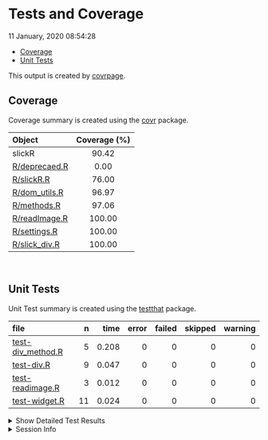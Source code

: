 Tests and Coverage
================
11 January, 2020 08:54:28

  - [Coverage](#coverage)
  - [Unit Tests](#unit-tests)

This output is created by
[covrpage](https://github.com/metrumresearchgroup/covrpage).

## Coverage

Coverage summary is created using the
[covr](https://github.com/r-lib/covr) package.

| Object                             | Coverage (%) |
| :--------------------------------- | :----------: |
| slickR                             |    90.42     |
| [R/deprecaed.R](../R/deprecaed.R)  |     0.00     |
| [R/slickR.R](../R/slickR.R)        |    76.00     |
| [R/dom\_utils.R](../R/dom_utils.R) |    96.97     |
| [R/methods.R](../R/methods.R)      |    97.06     |
| [R/readImage.R](../R/readImage.R)  |    100.00    |
| [R/settings.R](../R/settings.R)    |    100.00    |
| [R/slick\_div.R](../R/slick_div.R) |    100.00    |

<br>

## Unit Tests

Unit Test summary is created using the
[testthat](https://github.com/r-lib/testthat)
package.

| file                                             |  n |  time | error | failed | skipped | warning |
| :----------------------------------------------- | -: | ----: | ----: | -----: | ------: | ------: |
| [test-div\_method.R](testthat/test-div_method.R) |  5 | 0.208 |     0 |      0 |       0 |       0 |
| [test-div.R](testthat/test-div.R)                |  9 | 0.047 |     0 |      0 |       0 |       0 |
| [test-readimage.R](testthat/test-readimage.R)    |  3 | 0.012 |     0 |      0 |       0 |       0 |
| [test-widget.R](testthat/test-widget.R)          | 11 | 0.024 |     0 |      0 |       0 |       0 |

<details closed>

<summary> Show Detailed Test Results
</summary>

| file                                                     | context     | test                                       | status | n |  time |
| :------------------------------------------------------- | :---------- | :----------------------------------------- | :----- | -: | ----: |
| [test-div\_method.R](testthat/test-div_method.R#L8_L11)  | div methods | slick div method: shiny.tag                | PASS   | 1 | 0.012 |
| [test-div\_method.R](testthat/test-div_method.R#L15_L18) | div methods | slick div method: list                     | PASS   | 1 | 0.002 |
| [test-div\_method.R](testthat/test-div_method.R#L22_L29) | div methods | slick div method: list with link           | PASS   | 1 | 0.006 |
| [test-div\_method.R](testthat/test-div_method.R#L33_L39) | div methods | slick div method: xml                      | PASS   | 1 | 0.003 |
| [test-div\_method.R](testthat/test-div_method.R#L44_L49) | div methods | slick div method: widget                   | PASS   | 1 | 0.185 |
| [test-div.R](testthat/test-div.R#L8_L11)                 | divs        | slick div types: img default               | PASS   | 1 | 0.001 |
| [test-div.R](testthat/test-div.R#L15_L18)                | divs        | slick div types: img vector                | PASS   | 1 | 0.002 |
| [test-div.R](testthat/test-div.R#L22_L25)                | divs        | slick div types: img file                  | PASS   | 1 | 0.027 |
| [test-div.R](testthat/test-div.R#L29_L36)                | divs        | slick div types: img link                  | PASS   | 1 | 0.002 |
| [test-div.R](testthat/test-div.R#L40_L43)                | divs        | slick div types: p                         | PASS   | 1 | 0.002 |
| [test-div.R](testthat/test-div.R#L47_L50)                | divs        | slick div types: iframe                    | PASS   | 1 | 0.002 |
| [test-div.R](testthat/test-div.R#L58_L71)                | divs        | slick list: dots                           | PASS   | 1 | 0.003 |
| [test-div.R](testthat/test-div.R#L75_L88)                | divs        | slick list: list                           | PASS   | 1 | 0.004 |
| [test-div.R](testthat/test-div.R#L94_L98)                | divs        | slick outer div: wrap div                  | PASS   | 1 | 0.004 |
| [test-readimage.R](testthat/test-readimage.R#L6_L9)      | read images | slick div method: png                      | PASS   | 1 | 0.009 |
| [test-readimage.R](testthat/test-readimage.R#L13_L16)    | read images | slick div method: svg                      | PASS   | 1 | 0.001 |
| [test-readimage.R](testthat/test-readimage.R#L21_L23)    | read images | slick div method: svg not standalone       | PASS   | 1 | 0.002 |
| [test-widget.R](testthat/test-widget.R#L20_L24)          | widget      | slickR widget: default                     | PASS   | 1 | 0.004 |
| [test-widget.R](testthat/test-widget.R#L28_L32)          | widget      | slickR widget: shiny.tag                   | PASS   | 1 | 0.003 |
| [test-widget.R](testthat/test-widget.R#L36_L40)          | widget      | slickR widget: css height                  | PASS   | 1 | 0.003 |
| [test-widget.R](testthat/test-widget.R#L48_L50)          | widget      | combining slickR: stack                    | PASS   | 1 | 0.001 |
| [test-widget.R](testthat/test-widget.R#L54_L56)          | widget      | combining slickR: synch                    | PASS   | 1 | 0.002 |
| [test-widget.R](testthat/test-widget.R#L60_L64)          | widget      | combining slickR: same name                | PASS   | 1 | 0.002 |
| [test-widget.R](testthat/test-widget.R#L68_L72)          | widget      | combining slickR: stack with setting       | PASS   | 1 | 0.003 |
| [test-widget.R](testthat/test-widget.R#L80)              | widget      | slickR settings: add dots                  | PASS   | 1 | 0.002 |
| [test-widget.R](testthat/test-widget.R#L84_L86)          | widget      | slickR settings: add setting to wrong side | PASS   | 1 | 0.001 |
| [test-widget.R](testthat/test-widget.R#L90_L93)          | widget      | slickR settings: bad name                  | PASS   | 1 | 0.001 |
| [test-widget.R](testthat/test-widget.R#L97_L100)         | widget      | slickR settings: bad class                 | PASS   | 1 | 0.002 |

</details>

<details>

<summary> Session Info </summary>

| Field    | Value                               |
| :------- | :---------------------------------- |
| Version  | R version 3.6.1 (2019-07-05)        |
| Platform | x86\_64-apple-darwin15.6.0 (64-bit) |
| Running  | macOS Mojave 10.14.5                |
| Language | en\_US                              |
| Timezone | America/New\_York                   |

| Package  | Version |
| :------- | :------ |
| testthat | 2.2.1   |
| covr     | 3.3.0   |
| covrpage | 0.0.70  |

</details>

<!--- Final Status : pass --->

